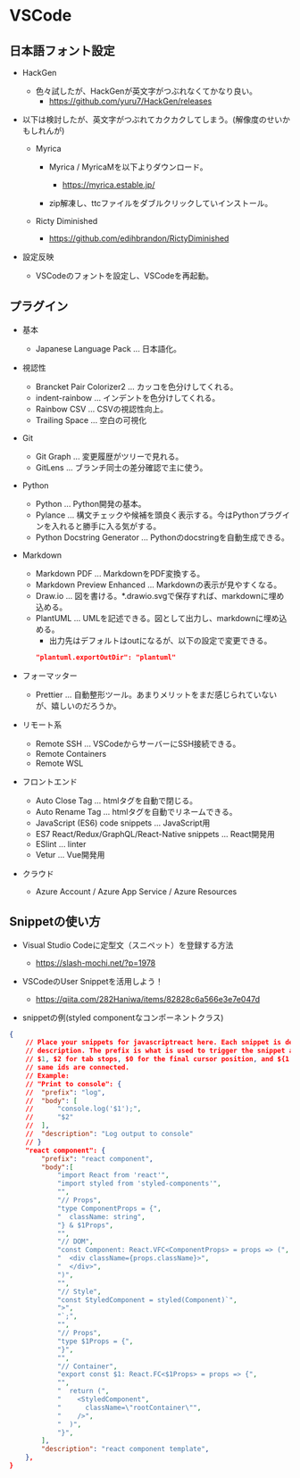# VSCode

## 日本語フォント設定

- HackGen
  - 色々試したが、HackGenが英文字がつぶれなくてかなり良い。
    - https://github.com/yuru7/HackGen/releases

- 以下は検討したが、英文字がつぶれてカクカクしてしまう。(解像度のせいかもしれんが)
  - Myrica
    - Myrica / MyricaMを以下よりダウンロード。
      - https://myrica.estable.jp/

    - zip解凍し、ttcファイルをダブルクリックしていインストール。

  - Ricty Diminished
    - https://github.com/edihbrandon/RictyDiminished

- 設定反映
  - VSCodeのフォントを設定し、VSCodeを再起動。

## プラグイン

- 基本
  - Japanese Language Pack ... 日本語化。

- 視認性
  - Brancket Pair Colorizer2 ... カッコを色分けしてくれる。
  - indent-rainbow ... インデントを色分けしてくれる。
  - Rainbow CSV ... CSVの視認性向上。
  - Trailing Space ... 空白の可視化

- Git
  - Git Graph ... 変更履歴がツリーで見れる。
  - GitLens ... ブランチ同士の差分確認で主に使う。

- Python
  - Python ... Python開発の基本。
  - Pylance ... 構文チェックや候補を頭良く表示する。今はPythonプラグインを入れると勝手に入る気がする。
  - Python Docstring Generator ... Pythonのdocstringを自動生成できる。

- Markdown
  - Markdown PDF ... MarkdownをPDF変換する。
  - Markdown Preview Enhanced ... Markdownの表示が見やすくなる。
  - Draw.io ... 図を書ける。*.drawio.svgで保存すれば、markdownに埋め込める。
  - PlantUML ... UMLを記述できる。図として出力し、markdownに埋め込める。
    - 出力先はデフォルトはoutになるが、以下の設定で変更できる。
    ```json
    "plantuml.exportOutDir": "plantuml"
    ```

- フォーマッター
  - Prettier ... 自動整形ツール。あまりメリットをまだ感じられていないが、嬉しいのだろうか。

- リモート系
  - Remote SSH ... VSCodeからサーバーにSSH接続できる。
  - Remote Containers
  - Remote WSL

- フロントエンド
  - Auto Close Tag ... htmlタグを自動で閉じる。
  - Auto Rename Tag ... htmlタグを自動でリネームできる。
  - JavaScript (ES6) code snippets ... JavaScript用
  - ES7 React/Redux/GraphQL/React-Native snippets ... React開発用
  - ESlint ... linter
  - Vetur ... Vue開発用

- クラウド
  - Azure Account / Azure App Service / Azure Resources

## Snippetの使い方

- Visual Studio Codeに定型文（スニペット）を登録する方法
  - https://slash-mochi.net/?p=1978

- VSCodeのUser Snippetを活用しよう！
  - https://qiita.com/282Haniwa/items/82828c6a566e3e7e047d

- snippetの例(styled componentなコンポーネントクラス)
```json
{
	// Place your snippets for javascriptreact here. Each snippet is defined under a snippet name and has a prefix, body and 
	// description. The prefix is what is used to trigger the snippet and the body will be expanded and inserted. Possible variables are:
	// $1, $2 for tab stops, $0 for the final cursor position, and ${1:label}, ${2:another} for placeholders. Placeholders with the 
	// same ids are connected.
	// Example:
	// "Print to console": {
	// 	"prefix": "log",
	// 	"body": [
	// 		"console.log('$1');",
	// 		"$2"
	// 	],
	// 	"description": "Log output to console"
	// }
	"react component": {
		"prefix": "react component",
		"body":[
			"import React from 'react'",
			"import styled from 'styled-components'",
			"",
			"// Props",
			"type ComponentProps = {",
			"  className: string",
			"} & $1Props",
			"",
			"// DOM",
			"const Component: React.VFC<ComponentProps> = props => (",
			"  <div className={props.className}>",
			"  </div>",
			")",
			"",
			"// Style",
			"const StyledComponent = styled(Component)`",
			">",
			"`;",
			"",
			"// Props",
			"type $1Props = {",
			"}",
			"",
			"// Container",
			"export const $1: React.FC<$1Props> = props => {",
			"",
			"  return (",
			"    <StyledComponent",
			"      className=\"rootContainer\"",
			"    />",
			"  )",
			"}",
		],
		"description": "react component template",
	},
}
```
